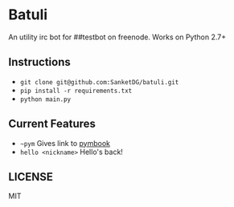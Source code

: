 # Batuli

An utility irc bot for ##testbot on freenode.
Works on Python 2.7+

## Instructions
* `git clone git@github.com:SanketDG/batuli.git`
* `pip install -r requirements.txt`
* `python main.py`

## Current Features
* `~pym` Gives link to [pymbook](http://pymbook.readthedocs.org/en/latest/)
* `hello <nickname>` Hello's back!

## LICENSE

MIT
